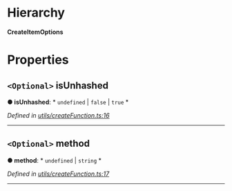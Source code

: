 

# Hierarchy

**CreateItemOptions**

# Properties

<a id="isunhashed"></a>

## `<Optional>` isUnhashed

**● isUnhashed**: * `undefined` &#124; `false` &#124; `true`
*

*Defined in [utils/createFunction.ts:16](https://github.com/polkadot-js/api/blob/076e552/packages/type-storage/src/utils/createFunction.ts#L16)*

___
<a id="method"></a>

## `<Optional>` method

**● method**: * `undefined` &#124; `string`
*

*Defined in [utils/createFunction.ts:17](https://github.com/polkadot-js/api/blob/076e552/packages/type-storage/src/utils/createFunction.ts#L17)*

___

